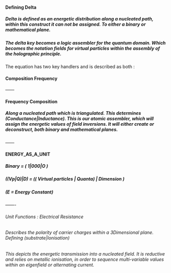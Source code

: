#### Defining Delta 

##### Delta is defined as an energetic distribution along a nucleated path, within this construct it can not be assigned. To either a binary or mathematical plane. 

##### The delta key becomes a logic assembler for the quantum domain. Which becomes the notation fields for virtual particles within the assembly of the holographic principle.  
The equation has two key handlers and is described as both :

#### Composition Frequency 
——
#### Frequency Composition 

##### Along a nucleated path which is triangulated. This determines (Conductance|Inductance). This is our atomic assembler, which will assign the energetic values of field inversions. It will either create or deconstruct, both binary and mathematical planes.

——
#### ENERGY_AS_A_UNIT

##### Binary = ( 1|000|O )
##### ((Vp|Q)|D) = (( Virtual particles | Quanta) | Dimension )
##### (E = Energy Constant)

——- 

###### Unit Functions : Electrical Resistance
###### Describes the polarity of carrier charges within a 3Dimensional plane. Defining (substrate|Ionisation) 
###### This depicts the energetic transmission into a nucleated field. It is reductive and relies on metallic ionisation, in order to sequence multi-variable values within an eigenfield or alternating current.
